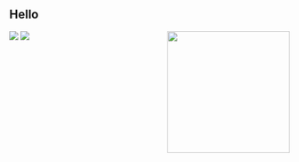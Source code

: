 ## Hello

<img align="right" src="http://mazassumnida.wtf/api/v2/generate_badge?boj=hipo_son" height="220" >

<img src="https://img.shields.io/badge/python-%2314354C.svg?style=flat-square&logo=python&logoColor=white" />
<img src="https://img.shields.io/badge/Linux-FCC624?style=flat-square&logo=linux&logoColor=black" />
